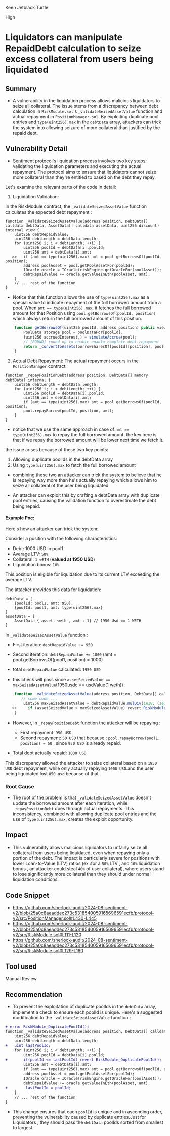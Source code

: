 Keen Jetblack Turtle

High

# Liquidators can manipulate RepaidDebt calculation to seize excess collateral from users being liquidated

## Summary

- A  vulnerability in the liquidation process allows malicious liquidators to seize all collateral. The issue stems from a discrepancy between debt calculation in `RiskModule.sol`'s `_validateSeizedAssetValue` function and actual repayment in `PositionManager.sol`. By exploiting duplicate pool entries and `type(uint256).max` in the `debtData` array, attackers can trick the system into allowing seizure of more collateral than justified by the repaid debt. 

## Vulnerability Detail
- Sentiment protocol's liquidation process involves two key steps: validating the liquidation parameters and executing the actual repayment. The protocol aims to ensure that liquidators cannot seize more collateral than they're entitled to based on the debt they repay.

Let's examine the relevant parts of the code in detail:

1. Liquidation Validation:

In the RiskModule contract, the `_validateSeizedAssetValue` function calculates the expected debt repayment :

```solidity
function _validateSeizedAssetValue(address position, DebtData[] calldata debtData, AssetData[] calldata assetData, uint256 discount) internal view {
    uint256 debtRepaidValue;
    uint256 debtLength = debtData.length;
    for (uint256 i; i < debtLength; ++i) {
        uint256 poolId = debtData[i].poolId;
        uint256 amt = debtData[i].amt;
   >>   if (amt == type(uint256).max) amt = pool.getBorrowsOf(poolId, position);
        address poolAsset = pool.getPoolAssetFor(poolId);
        IOracle oracle = IOracle(riskEngine.getOracleFor(poolAsset));
        debtRepaidValue += oracle.getValueInEth(poolAsset, amt);
    }
    // ... rest of the function
}
```

- Notice that this function allows the use of `type(uint256).max` as a special value to indicate repayment of the full borrowed amount from a pool. When `amt == type(uint256).max`, it fetches the full borrowed amount for that Position using `pool.getBorrowsOf(poolId, position)` which always return the full borrowed amount of this position. 
```js
    function getBorrowsOf(uint256 poolId, address position) public view returns (uint256) {
        PoolData storage pool = poolDataFor[poolId];
        (uint256 accruedInterest,) = simulateAccrue(pool);
        // [ROUND] round up to enable enable complete debt repayment
        return _convertToAssets(borrowSharesOf[poolId][position], pool.totalBorrowAssets + accruedInterest, pool.totalBorrowShares, Math.Rounding.Up);
    }
```
2. Actual Debt Repayment:
The actual repayment occurs in the `PositionManager` contract:

```solidity 
function _repayPositionDebt(address position, DebtData[] memory debtData) internal {
    uint256 debtLength = debtData.length;
    for (uint256 i; i < debtLength; ++i) {
        uint256 poolId = debtData[i].poolId;
        uint256 amt = debtData[i].amt;
        if (amt == type(uint256).max) amt = pool.getBorrowsOf(poolId, position);
        pool.repayBorrow(poolId, position, amt);
    }
}
```
- notice that we use the same approach in case of `amt == type(uint256).max` to repay the full borrowed amount. the key here is that if we repay the borrowed amount will be lower next time we fetch it.

the issue arises because of these two key points:

  1. Allowing duplicate poolIds in the debtData array
  2. Using `type(uint256).max` to fetch the full borrowed amount


- combining these two an attacker can trick the system to believe that he is repaying way more than he's actually repaying which allows him to seize all collateral of the user being liquidated 

- An attacker can exploit this by crafting a debtData array with duplicate pool entries, causing the validation function to overestimate the debt being repaid.

#### Example Poc: 

Here's how an attacker can trick the system:

Consider a position with the following characteristics:
- Debt: 1000 USD in pool1
- Average LTV: `50%`
- Collateral: `1 wETH` (**valued at 1950 USD**)
- Liquidation bonus: `10%`

This position is eligible for liquidation due to its current LTV exceeding the average LTV.

The attacker provides this data for liquidation:


```solidity
debtData = [
    {poolId: pool1, amt: 950},
    {poolId: pool1, amt: type(uint256).max}
]
assetData = [
    AssetData { asset: weth , amt : 1} // 1950 Usd == 1 WETH
]
```


In `_validateSeizedAssetValue` function  :

  - First iteration: `debtRepaidValue += 950`
  - Second iteration: `debtRepaidValue += 1000` (amt = pool.getBorrowsOf(pool1, position) = 1000)
- total `debtRepaidValue` calculated: `1950 USD`

- this check will pass since `assetSeizedValue == maxSeizedAssetValue`(1950usdc == usdValue(1 weth)) :
```js
    function _validateSeizedAssetValue(address position, DebtData[] calldata debtData, AssetData[] calldata assetData, uint256 discount) internal view {
       // some code ...
        uint256 maxSeizedAssetValue = debtRepaidValue.mulDiv(1e18, (1e18 - discount));
   >>     if (assetSeizedValue > maxSeizedAssetValue) revert RiskModule_SeizedTooMuch(assetSeizedValue, maxSeizedAssetValue);
    }
```
  
- However, in `_repayPositionDebt` function the attacker will be repaying :

  - First repayment: `950 USD`
  - Second repayment: `50 USD`
   that because  :    `pool.repayBorrow(pool1, position) = 50` , since `950 USD` is  already repaid.

- Total debt actually repaid: `1000 USD`

This discrepancy allowed the attacker to seize collateral based on a `1950 USD` debt repayment, while only actually repaying `1000 USD`.and the user being liquidated lost `850 usd` because of that .

### Root Cause
- The root of the problem is that `_validateSeizedAssetValue` doesn't update the borrowed amount after each iteration, while `_repayPositionDebt` does through actual repayments. This inconsistency, combined with allowing duplicate pool entries and the use of `type(uint256).max`, creates the exploit opportunity.

## Impact

- This vulnerability allows malicious liquidators to unfairly seize all collateral from users being liquidated, even when repaying only a portion of the debt. The impact is particularly severe for positions with lower Loan-to-Value (LTV) ratios (ex :for a `50%` LTV , and `10%` liquidation bonus , an attacker could steal `40%` of user collateral), where users stand to lose significantly more collateral than they should under normal liquidation conditions. 

## Code Snippet
- https://github.com/sherlock-audit/2024-08-sentiment-v2/blob/25a0c8aeaddec273c5318540059165696591ecfb/protocol-v2/src/PositionManager.sol#L430-L445
- https://github.com/sherlock-audit/2024-08-sentiment-v2/blob/25a0c8aeaddec273c5318540059165696591ecfb/protocol-v2/src/RiskModule.sol#L111-L120
- https://github.com/sherlock-audit/2024-08-sentiment-v2/blob/25a0c8aeaddec273c5318540059165696591ecfb/protocol-v2/src/RiskModule.sol#L129-L160

## Tool used

Manual Review

## Recommendation

- To prevent the exploitation of duplicate poolIds in the `debtData` array, implement a check to ensure each poolId is unique. Here's a suggested modification to the `_validateSeizedAssetValue` function :

```diff
+ error RiskModule_DuplicatePoolId();
function _validateSeizedAssetValue(address position, DebtData[] calldata debtData, AssetData[] calldata assetData, uint256 discount) internal view {
    uint256 debtRepaidValue;
    uint256 debtLength = debtData.length;
+   uint lastPoolId;
    for (uint256 i; i < debtLength; ++i) {
        uint256 poolId = debtData[i].poolId;
+       if(poolId <= lastPoolId) revert RiskModule_DuplicatePoolId();
        uint256 amt = debtData[i].amt;
        if (amt == type(uint256).max) amt = pool.getBorrowsOf(poolId, position);
        address poolAsset = pool.getPoolAssetFor(poolId);
        IOracle oracle = IOracle(riskEngine.getOracleFor(poolAsset));
        debtRepaidValue += oracle.getValueInEth(poolAsset, amt);
+        lastPoolId = poolId;
    }
    // ... rest of the function
}
```
- This change ensures that each `poolId` is unique and in ascending order, preventing the vulnerability caused by duplicate entries.Just for Liquidators , they should pass the `debtData` poolIds sorted from smallest to largest. 
